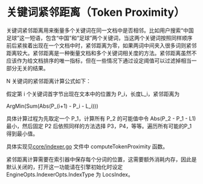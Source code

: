 关键词紧邻距离（Token Proximity）
===

关键词紧邻距离用来衡量多个关键词在同一文档中是否相邻。比如用户搜索“中国足球”这一短语，包含“中国”和“足球”两个关键词，当这两个关键词按照同样顺序前后紧挨着出现在一个文档中时，紧邻距离为零，如果两词中间夹入很多词则紧邻距离较大。紧邻距离是一种衡量文档和多个关键词相关度的方法。紧邻距离虽然不应该作为给文档排序的唯一指标，但在一些情况下通过设定阈值可以过滤掉相当一部分无关的结果。

N 关键词的紧邻距离计算公式如下：

假定第 i 个关键词首字节出现在文本中的位置为 P_i，长度L_i，紧邻距离为

  ArgMin(Sum(Abs(P_(i+1) - P_i - L_i)))

具体计算过程为先取定一个 P_1，计算所有 P_2 的可能值中令 Abs(P_2 - P_1 - L1) 最小，然后固定  P2 后依照同样的方法选择 P3，P4，等等。遍历所有可能的P_1得到最小值。

具体实现见[core/indexer.go](/core/indexer.go) 文件中 computeTokenProximity 函数。

紧邻距离计算需要在索引器中保存每个分词的位置，这需要额外消耗内存，因此是默认关闭的，打开这一功能请在引擎初始化时设定 EngineOpts.IndexerOpts.IndexType 为  LocsIndex。
